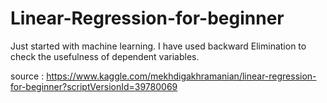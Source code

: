 # Linear-Regression-for-beginner

Just started with machine learning. I have used backward Elimination to check the usefulness of dependent variables.

source : https://www.kaggle.com/mekhdigakhramanian/linear-regression-for-beginner?scriptVersionId=39780069

